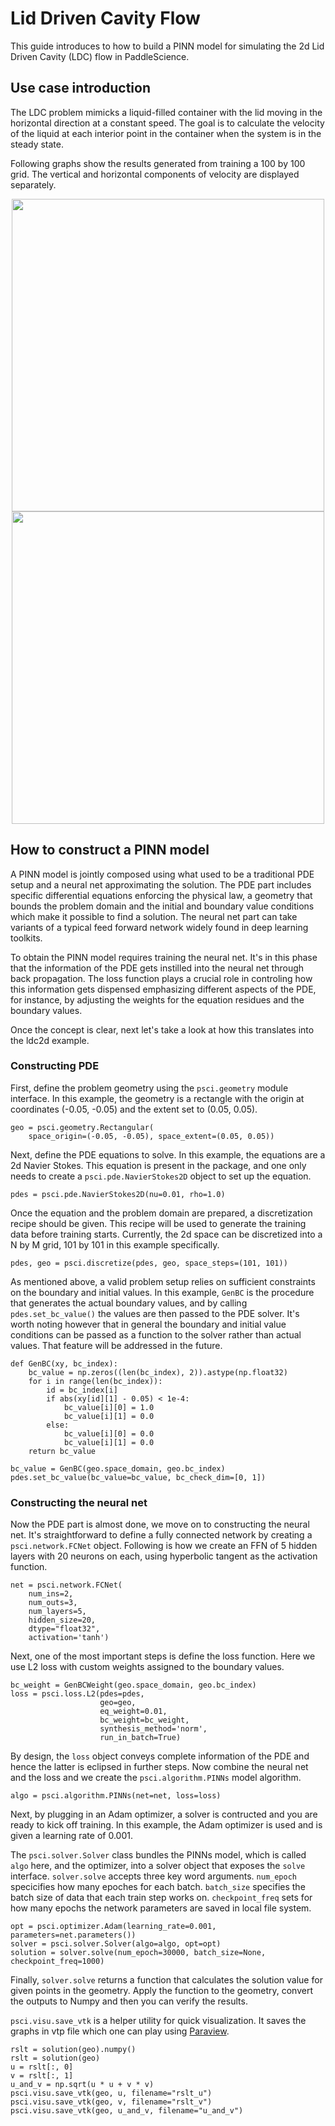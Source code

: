 [//]: <> (title: LDC use case tutorial, author: Tongxin Bai @baitongxin at baidu.com)


# Lid Driven Cavity Flow

This guide introduces to how to build a PINN model for simulating the 2d Lid Driven Cavity (LDC) flow in PaddleScience.


## Use case introduction

The LDC problem mimicks a liquid-filled container with the lid moving in the horizontal direction at a constant speed. The goal is to calculate the velocity of the liquid at each interior point in the container when the system is in the steady state.


Following graphs show the results generated from training a 100 by 100 grid. The vertical and horizontal components of velocity are displayed separately.


<div align="center">
<img src="../../docs/source/img/ldc2d_u_100x100.png" width = "500" align=center />
<img src="../../docs/source/img/ldc2d_v_100x100.png" width = "500" align=center />
</div>


## How to construct a PINN model

A PINN model is jointly composed using what used to be a traditional PDE setup and a neural net approximating the solution. The PDE part includes specific differential equations enforcing the physical law, a geometry that bounds the problem domain and the initial and boundary value conditions which make it possible to find a solution. The neural net part can take variants of a typical feed forward network widely found in deep learning toolkits.

To obtain the PINN model requires training the neural net. It's in this phase that the information of the PDE gets instilled into the neural net through back propagation. The loss function plays a crucial role in controling how this information gets dispensed emphasizing different aspects of the PDE, for instance, by adjusting the weights for the equation residues and the boundary values.

Once the concept is clear, next let's take a look at how this translates into the ldc2d example.



### Constructing PDE

First, define the problem geometry using the `psci.geometry` module interface. In this example,
the geometry is a rectangle with the origin at coordinates (-0.05, -0.05) and the extent set
to (0.05, 0.05).

```
geo = psci.geometry.Rectangular(
    space_origin=(-0.05, -0.05), space_extent=(0.05, 0.05))
```

Next, define the PDE equations to solve. In this example, the equations are a 2d
Navier Stokes. This equation is present in the package, and one only needs to
create a `psci.pde.NavierStokes2D` object to set up the equation.

```
pdes = psci.pde.NavierStokes2D(nu=0.01, rho=1.0)
```

Once the equation and the problem domain are prepared, a discretization
recipe should be given. This recipe will be used to generate the training data
before training starts. Currently, the 2d space can be discretized into a N by M
grid, 101 by 101 in this example specifically.

```
pdes, geo = psci.discretize(pdes, geo, space_steps=(101, 101))
```

As mentioned above, a valid problem setup relies on sufficient constraints on
the boundary and initial values. In this example, `GenBC` is the procedure that
generates the actual boundary values, and by calling `pdes.set_bc_value()` the
values are then passed to the PDE solver.
It's worth noting however that in general the boundary and initial value
conditions can be passed as a function to the solver rather than actual values.
That feature will be addressed in the future.

```
def GenBC(xy, bc_index):
    bc_value = np.zeros((len(bc_index), 2)).astype(np.float32)
    for i in range(len(bc_index)):
        id = bc_index[i]
        if abs(xy[id][1] - 0.05) < 1e-4:
            bc_value[i][0] = 1.0
            bc_value[i][1] = 0.0
        else:
            bc_value[i][0] = 0.0
            bc_value[i][1] = 0.0
    return bc_value

bc_value = GenBC(geo.space_domain, geo.bc_index)
pdes.set_bc_value(bc_value=bc_value, bc_check_dim=[0, 1])
```

### Constructing the neural net

Now the PDE part is almost done, we move on to constructing the neural net.
It's straightforward to define a fully connected network by creating a `psci.network.FCNet` object.
Following is how we create an FFN of 5 hidden layers with 20 neurons on each, using hyperbolic
tangent as the activation function.

```
net = psci.network.FCNet(
    num_ins=2,
    num_outs=3,
    num_layers=5,
    hidden_size=20,
    dtype="float32",
    activation='tanh')
```

Next, one of the most important steps is define the loss function. Here we use L2
loss with custom weights assigned to the boundary values.

```
bc_weight = GenBCWeight(geo.space_domain, geo.bc_index)
loss = psci.loss.L2(pdes=pdes,
                    geo=geo,
                    eq_weight=0.01,
                    bc_weight=bc_weight,
                    synthesis_method='norm',
                    run_in_batch=True)
```

By design, the `loss` object conveys complete information of the PDE and hence the
latter is eclipsed in further steps. Now combine the neural net and the loss and we
create the `psci.algorithm.PINNs` model algorithm.

```
algo = psci.algorithm.PINNs(net=net, loss=loss)
```

Next, by plugging in an Adam optimizer, a solver is contructed and you are ready
to kick off training. In this example, the Adam optimizer is used and is given
a learning rate of 0.001.

The `psci.solver.Solver` class bundles the PINNs model, which is called `algo` here,
and the optimizer, into a solver object that exposes the `solve` interface.
`solver.solve` accepts three key word arguments. `num_epoch` specicifies how many
epoches for each batch. `batch_size` specifies the batch size of data that each train
step works on. `checkpoint_freq` sets for how many epochs the network parameters are
saved in local file system.


```
opt = psci.optimizer.Adam(learning_rate=0.001, parameters=net.parameters())
solver = psci.solver.Solver(algo=algo, opt=opt)
solution = solver.solve(num_epoch=30000, batch_size=None, checkpoint_freq=1000)
```

Finally, `solver.solve` returns a function that calculates the solution value
for given points in the geometry. Apply the function to the geometry, convert the
outputs to Numpy and then you can verify the results.

`psci.visu.save_vtk` is a helper utility for quick visualization. It saves
the graphs in vtp file which one can play using [Paraview](https://www.paraview.org/).

```
rslt = solution(geo).numpy()
rslt = solution(geo)
u = rslt[:, 0]
v = rslt[:, 1]
u_and_v = np.sqrt(u * u + v * v)
psci.visu.save_vtk(geo, u, filename="rslt_u")
psci.visu.save_vtk(geo, v, filename="rslt_v")
psci.visu.save_vtk(geo, u_and_v, filename="u_and_v")
```
